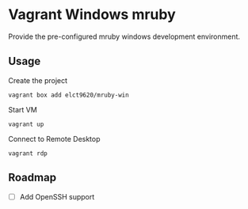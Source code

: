 Vagrant Windows mruby
===

Provide the pre-configured mruby windows development environment.

## Usage


Create the project

```
vagrant box add elct9620/mruby-win
```

Start VM

```
vagrant up
```

Connect to Remote Desktop

```
vagrant rdp
```

## Roadmap

* [ ] Add OpenSSH support
